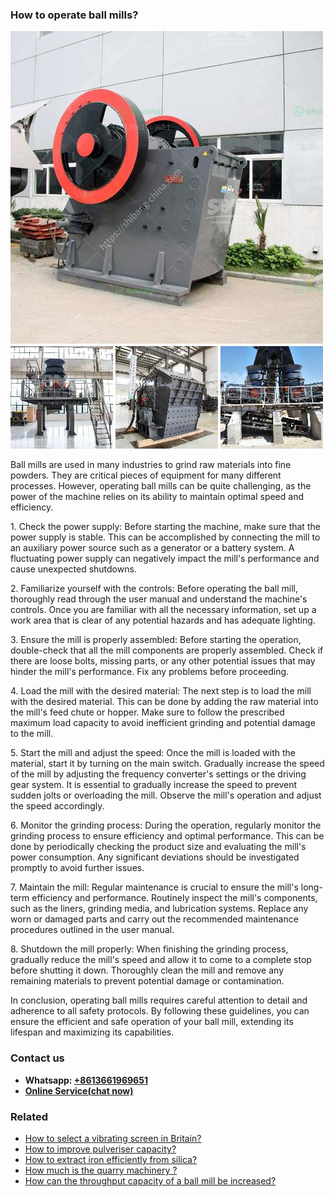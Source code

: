 <h3>How to operate ball mills?</h3><img src='1701745364.jpg' alt=''><p>Ball mills are used in many industries to grind raw materials into fine powders. They are critical pieces of equipment for many different processes. However, operating ball mills can be quite challenging, as the power of the machine relies on its ability to maintain optimal speed and efficiency.</p><p>1. Check the power supply: Before starting the machine, make sure that the power supply is stable. This can be accomplished by connecting the mill to an auxiliary power source such as a generator or a battery system. A fluctuating power supply can negatively impact the mill's performance and cause unexpected shutdowns.</p><p>2. Familiarize yourself with the controls: Before operating the ball mill, thoroughly read through the user manual and understand the machine's controls. Once you are familiar with all the necessary information, set up a work area that is clear of any potential hazards and has adequate lighting.</p><p>3. Ensure the mill is properly assembled: Before starting the operation, double-check that all the mill components are properly assembled. Check if there are loose bolts, missing parts, or any other potential issues that may hinder the mill's performance. Fix any problems before proceeding.</p><p>4. Load the mill with the desired material: The next step is to load the mill with the desired material. This can be done by adding the raw material into the mill's feed chute or hopper. Make sure to follow the prescribed maximum load capacity to avoid inefficient grinding and potential damage to the mill.</p><p>5. Start the mill and adjust the speed: Once the mill is loaded with the material, start it by turning on the main switch. Gradually increase the speed of the mill by adjusting the frequency converter's settings or the driving gear system. It is essential to gradually increase the speed to prevent sudden jolts or overloading the mill. Observe the mill's operation and adjust the speed accordingly.</p><p>6. Monitor the grinding process: During the operation, regularly monitor the grinding process to ensure efficiency and optimal performance. This can be done by periodically checking the product size and evaluating the mill's power consumption. Any significant deviations should be investigated promptly to avoid further issues.</p><p>7. Maintain the mill: Regular maintenance is crucial to ensure the mill's long-term efficiency and performance. Routinely inspect the mill's components, such as the liners, grinding media, and lubrication systems. Replace any worn or damaged parts and carry out the recommended maintenance procedures outlined in the user manual.</p><p>8. Shutdown the mill properly: When finishing the grinding process, gradually reduce the mill's speed and allow it to come to a complete stop before shutting it down. Thoroughly clean the mill and remove any remaining materials to prevent potential damage or contamination.</p><p>In conclusion, operating ball mills requires careful attention to detail and adherence to all safety protocols. By following these guidelines, you can ensure the efficient and safe operation of your ball mill, extending its lifespan and maximizing its capabilities.</p><h3>Contact us</h3><ul><li><strong>Whatsapp:&nbsp;<a href="https://wa.me/8613661969651">+8613661969651</a></strong></li><li><a href="https://swt.shibang-china.com/?git&amp;zhl&amp;How to operate ball mills"><strong>Online Service(chat now)</strong></a></li></ul><h3>Related</h3><ul><li><a href='How to select a vibrating screen in Britain.md'>How to select a vibrating screen in Britain?</a></li><li><a href='How to improve pulveriser capacity.md'>How to improve pulveriser capacity?</a></li><li><a href='How to extract iron efficiently from silica.md'>How to extract iron efficiently from silica?</a></li><li><a href='How much is the quarry machinery .md'>How much is the quarry machinery ?</a></li><li><a href='How can the throughput capacity of a ball mill be increased.md'>How can the throughput capacity of a ball mill be increased?</a></li></ul>